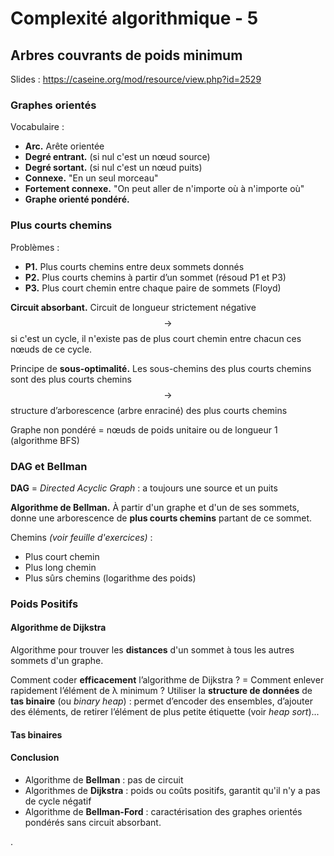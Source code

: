 # Complexité algorithmique - 5

## Arbres couvrants de poids minimum

Slides : <https://caseine.org/mod/resource/view.php?id=2529>

### Graphes orientés

Vocabulaire :

- **Arc.** Arête orientée
- **Degré entrant.** (si nul c'est un nœud source)
- **Degré sortant.** (si nul c'est un nœud puits)
- **Connexe.** "En un seul morceau"
- **Fortement connexe.** "On peut aller de n'importe où à n'importe où"
- **Graphe orienté pondéré.**

### Plus courts chemins

Problèmes :

- **P1.** Plus courts chemins entre deux sommets donnés
- **P2.** Plus courts chemins à partir d’un sommet (résoud P1 et P3)
- **P3.** Plus court chemin entre chaque paire de sommets (Floyd)

**Circuit absorbant.** Circuit de longueur strictement négative $$\rightarrow$$ si c'est un cycle, il n'existe pas de plus court chemin entre chacun ces nœuds de ce cycle.

Principe de **sous-optimalité.** Les sous-chemins des plus courts chemins sont des plus courts chemins $$\rightarrow$$ structure d’arborescence (arbre enraciné) des plus courts chemins

Graphe non pondéré = nœuds de poids unitaire ou de longueur 1 (algorithme BFS)

### DAG et Bellman

**DAG** = *Directed Acyclic Graph* : a toujours une source et un puits

**Algorithme de Bellman.** À partir d'un graphe et d'un de ses sommets, donne une arborescence de **plus courts chemins** partant de ce sommet.

Chemins *(voir feuille d'exercices)* :

- Plus court chemin
- Plus long chemin
- Plus sûrs chemins (logarithme des poids)

### Poids Positifs

#### Algorithme de Dijkstra

Algorithme pour trouver les **distances** d'un sommet à tous les autres sommets d'un graphe.

Comment coder **efficacement** l’algorithme de Dijkstra ? = Comment enlever rapidement l’élément de λ minimum ? Utiliser la **structure de données** de **tas binaire** (ou *binary heap*) : permet d’encoder des ensembles, d’ajouter des éléments, de retirer l’élément de plus petite étiquette (voir *heap sort*)...

#### Tas binaires

#### Conclusion

- Algorithme de **Bellman** : pas de circuit
- Algorithmes de **Dijkstra** : poids ou coûts positifs, garantit qu'il n'y a pas de cycle négatif
- Algorithme de **Bellman-Ford** : caractérisation des graphes orientés pondérés sans circuit absorbant.



.
